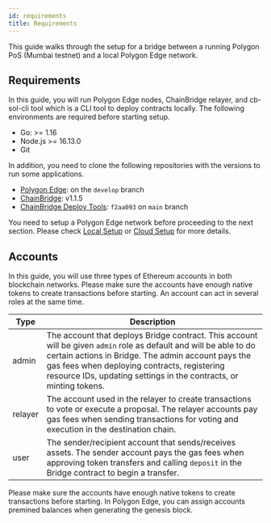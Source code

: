 ```yaml
---
id: requirements
title: Requirements
---
```


This guide walks through the setup for a bridge between a running Polygon PoS (Mumbai testnet) and a local Polygon Edge network.

## Requirements

In this guide, you will run Polygon Edge nodes, ChainBridge relayer, and cb-sol-cli tool which is a CLI tool to deploy contracts locally. The following environments are required before starting setup.

* Go: >= 1.16
* Node.js >= 16.13.0
* Git

In addition, you need to clone the following repositories with the versions to run some applications.

* [Polygon Edge](https://github.com/0xPolygon/polygon-edge.git): on the `develop` branch
* [ChainBridge](https://github.com/ChainSafe/ChainBridge): v1.1.5
* [ChainBridge Deploy Tools](https://github.com/ChainSafe/chainbridge-deploy): `f2aa093` on `main` branch

You need to setup a Polygon Edge network before proceeding to the next section. Please check [Local Setup](/docs/get-started/set-up-ibft-locally) or [Cloud Setup](/docs/get-started/set-up-ibft-on-the-cloud) for more details. 

## Accounts

In this guide, you will use three types of Ethereum accounts in both blockchain networks. Please make sure the accounts have enough native tokens to create transactions before starting. An account can act in several roles at the same time.

| **Type** |**Description**                                                                                                                |
|----------|-------------------------------------------------------------------------------------------------------------------------------|
| admin    | The account that deploys Bridge contract. This account will be given `admin` role as default and will be able to do certain actions in Bridge. The admin account pays the gas fees when deploying contracts, registering resource IDs, updating settings in the contracts, or minting tokens. |
| relayer  | The account used in the relayer to create transactions to vote or execute a proposal. The relayer accounts pay gas fees when sending transactions for voting and execution in the destination chain.                                                 |
| user     | The sender/recipient account that sends/receives assets. The sender account pays the gas fees when approving token transfers and calling `deposit` in the Bridge contract to begin a transfer.                                                                    |

Please make sure the accounts have enough native tokens to create transactions before starting. In Polygon Edge, you can assign accounts premined balances when generating the genesis block.
